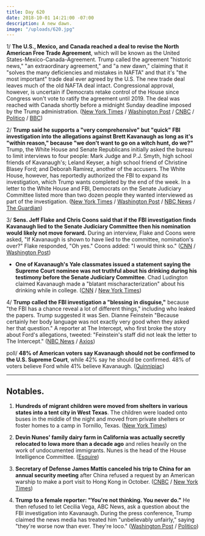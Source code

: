 ```yaml
---
title: Day 620
date: 2018-10-01 14:21:00 -07:00
description: A new dawn.
image: "/uploads/620.jpg"
---
```


1/ **The U.S., Mexico, and Canada reached a deal to revise the North American Free Trade Agreement**, which will be known as the United States-Mexico-Canada-Agreement. Trump called the agreement "historic news," "an extraordinary agreement," and "a new dawn," claiming that it "solves the many deficiencies and mistakes in NAFTA" and that it's "the most important" trade deal ever agreed by the U.S. The new trade deal leaves much of the old NAFTA deal intact. Congressional approval, however, is uncertain if Democrats retake control of the House since Congress won't vote to ratify the agreement until 2019. The deal was reached with Canada shortly before a midnight Sunday deadline imposed by the Trump administration. ([New York Times](https://www.nytimes.com/2018/09/30/us/politics/us-canada-nafta-deal-deadline.html) / [Washington Post](https://www.washingtonpost.com/business/economy/2018/10/01/cae5b7fa-c588-11e8-b1ed-1d2d65b86d0c_story.html) / [CNBC](https://www.cnbc.com/2018/10/01/trump-new-north-american-trade-deal-is-new-dawn-for-us-auto-industry.html) / [Politico](https://www.politico.com/story/2018/09/30/nafta-trade-canada-819081) / [BBC](https://www.bbc.com/news/business-45711595))

2/ **Trump said he supports a "very comprehensive" but "quick" FBI investigation into the allegations against Brett Kavanaugh as long as it's "within reason," because "we don't want to go on a witch hunt, do we?"** Trump, the White House and Senate Republicans initially asked the bureau to limit interviews to four people: Mark Judge and P.J. Smyth, high school friends of Kavanaugh's; Leland Keyser, a high school friend of Christine Blasey Ford; and Deborah Ramirez, another of the accusers. The White House, however, has reportedly authorized the FBI to expand its investigation, which Trump wants completed by the end of the week. In a letter to the White House and FBI, Democrats on the Senate Judiciary Committee listed more than two dozen people they wanted interviewed as part of the investigation. ([New York Times](https://www.nytimes.com/2018/10/01/us/politics/trump-fbi-kavanaugh.html) / [Washington Post](https://www.washingtonpost.com/politics/trump-adds-to-confusion-over-scope-of-fbi-investigation-of-kavanaugh-accusations/2018/10/01/1aa5e922-c561-11e8-b1ed-1d2d65b86d0c_story.html) / [NBC News](https://www.nbcnews.com/politics/politics-news/white-house-limits-scope-fbi-s-investigation-allegations-against-brett-n915061) / [The Guardian](https://www.theguardian.com/us-news/2018/oct/01/brett-kavanaugh-deborah-ramirez-julie-swetnick-christine-blasey-ford))

3/ **Sens. Jeff Flake and Chris Coons said that if the FBI investigation finds Kavanaugh lied to the Senate Judiciary Committee then his nomination would likely not move forward.** During an interview, Flake and Coons were asked, "If Kavanaugh is shown to have lied to the committee, nomination's over?" Flake responded, "Oh yes." Coons added: "I would think so." ([CNN](https://www.cnn.com/2018/09/30/politics/flake-fbi-kavanaugh-investigation/index.html) / [Washington Post](https://www.washingtonpost.com/politics/2018/10/01/kavanaugh-would-not-be-confirmed-if-fbi-probe-shows-he-lied-senate-committee-jeff-flake-says/))

* **One of Kavanaugh's Yale classmates issued a statement saying the Supreme Court nominee was not truthful about his drinking during his testimony before the Senate Judiciary Committee**. Chad Ludington claimed Kavanaugh made a "blatant mischaracterization" about his drinking while in college. ([CNN](https://www.cnn.com/2018/10/01/politics/read-chad-ludington-statement-brett-kavanaugh/index.html) / [New York Times](https://www.nytimes.com/2018/09/30/us/politics/chad-ludington-statement-brett-kavanaugh.html))

4/ **Trump called the FBI investigation a "blessing in disguise,"** because "the FBI has a chance reveal a lot of different things," including who leaked the papers. Trump suggested it was Sen. Dianne Feinstein "Because certainly her body language was not exactly very good when they asked her that question." A reporter at The Intercept, who first broke the story about Ford's allegations, tweeted: "Feinstein's staff did not leak the letter to The Intercept." ([NBC News](https://www.nbcnews.com/politics/donald-trump/trump-kavanaugh-fbi-investigation-n915091) / [Axios](https://www.axios.com/donald-trump-dianne-feinstein-leaked-ford-letterd-f3b71d61-462c-4fef-ae18-32e7f906638d.html))

poll/ **48% of American voters say Kavanaugh should not be confirmed to the U.S. Supreme Court**, while 42% say he should be confirmed. 48% of voters believe Ford while 41% believe Kavanaugh. ([Quinnipiac](https://poll.qu.edu/national/release-detail?ReleaseID=2574))

---

## Notables.

1. **Hundreds of migrant children were moved from shelters in various states into a tent city in West Texas**. The children were loaded onto buses in the middle of the night and moved from private shelters or foster homes to a camp in Tornillo, Texas. ([New York Times](https://www.nytimes.com/2018/09/30/us/migrant-children-tent-city-texas.html))

2. **Devin Nunes' family dairy farm in California was actually secretly relocated to Iowa more than a decade ago** and relies heavily on the work of undocumented immigrants. Nunes is the head of the House Intelligence Committee. ([Esquire](https://www.esquire.com/news-politics/a23471864/devin-nunes-family-farm-iowa-california/)) 

3. **Secretary of Defense James Mattis canceled his trip to China for an annual security meeting** after China refused a request by an American warship to make a port visit to Hong Kong in October. ([CNBC](https://www.cnbc.com/2018/10/01/defense-secretary-james-mattis-cancels-trip-to-china.html) / [New York Times](https://www.nytimes.com/2018/09/30/world/asia/china-us-security-mattis.html))

4. **Trump to a female reporter: "You're not thinking. You never do."** He then refused to let Cecilia Vega, ABC News, ask a question about the FBI investigation into Kavanaugh. During the press conference, Trump claimed the news media has treated him "unbelievably unfairly," saying "they're worse now than ever. They're loco." ([Washington Post](https://www.washingtonpost.com/politics/2018/10/01/youre-not-thinking-you-never-do-trump-tells-female-reporter/) / [Politico](https://www.politico.com/story/2018/10/01/trump-reporter-insult-854870))